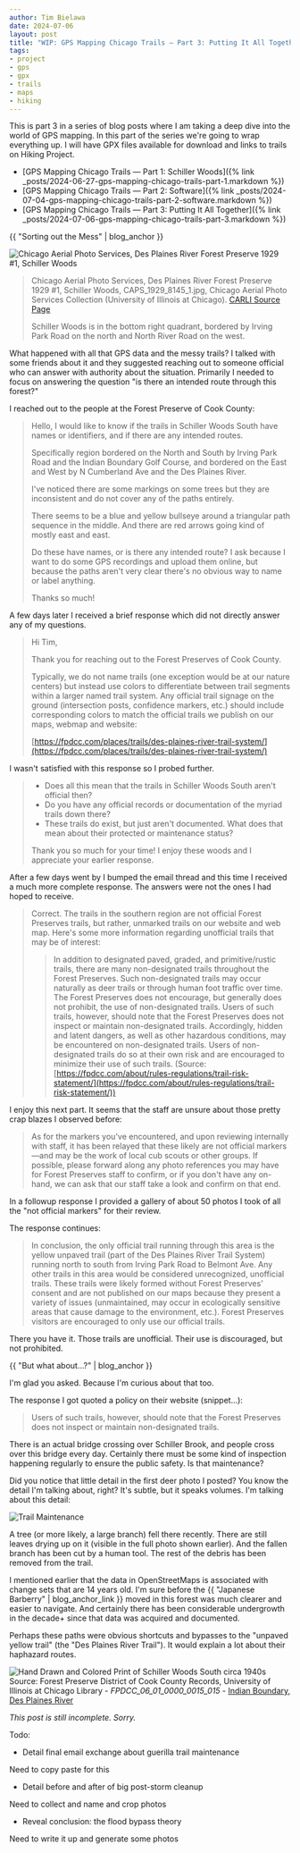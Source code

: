 ```yaml
---
author: Tim Bielawa
date: 2024-07-06
layout: post
title: "WIP: GPS Mapping Chicago Trails — Part 3: Putting It All Together"
tags:
- project
- gps
- gpx
- trails
- maps
- hiking
---
```


This is part 3 in a series of blog posts where I am taking a deep dive into the
world of GPS mapping. In this part of the series we're going to wrap everything
up. I will have GPX files available for download and links to trails on Hiking
Project.

* [GPS Mapping Chicago Trails — Part 1: Schiller Woods]({% link _posts/2024-06-27-gps-mapping-chicago-trails-part-1.markdown %})
* [GPS Mapping Chicago Trails — Part 2: Software]({% link _posts/2024-07-04-gps-mapping-chicago-trails-part-2-software.markdown %})
* [GPS Mapping Chicago Trails — Part 3: Putting It All Together]({% link _posts/2024-07-06-gps-mapping-chicago-trails-part-3.markdown %})

{{ "Sorting out the Mess" | blog_anchor }}

![Chicago Aerial Photo Services, Des Plaines River Forest Preserve 1929 #1,
Schiller Woods](/assets/images/CAPS_1929_8145_1-cropped.png "Chicago Aerial Photo Services, Des Plaines River Forest Preserve 1929 #1, Schiller Woods")

> Chicago Aerial Photo Services, Des Plaines River Forest Preserve 1929 #1,
Schiller Woods, CAPS_1929_8145_1.jpg, Chicago Aerial Photo Services Collection
(University of Illinois at Chicago). [CARLI Source
Page](https://collections.carli.illinois.edu/digital/collection/uic_caps/id/3/rec/1)
>
> Schiller Woods is in the bottom right quadrant, bordered by Irving Park Road
> on the north and North River Road on the west.


What happened with all that GPS data and the messy trails? I talked with some
friends about it and they suggested reaching out to someone official who can
answer with authority about the situation. Primarily I needed to focus on
answering the question "is there an intended route through this forest?"


I reached out to the people at the Forest Preserve of Cook County:

>  Hello, I would like to know if the trails in Schiller Woods South have names
>  or identifiers, and if there are any intended routes.
>
> Specifically region bordered on the North and South by Irving Park Road and
> the Indian Boundary Golf Course, and bordered on the East and West by N
> Cumberland Ave and the Des Plaines River.
>
> I've noticed there are some markings on some trees but they are inconsistent
> and do not cover any of the paths entirely.
>
> There seems to be a blue and yellow bullseye around a triangular path sequence
> in the middle. And there are red arrows going kind of mostly east and east.
>
> Do these have names, or is there any intended route? I ask because I want to
> do some GPS recordings and upload them online, but because the paths aren't
> very clear there's no obvious way to name or label anything.
>
> Thanks so much!

A few days later I received a brief response which did not directly answer any
of my questions.

>  Hi Tim,
>
> Thank you for reaching out to the Forest Preserves of Cook County.
>
> Typically, we do not name trails (one exception would be at our nature
> centers) but instead use colors to differentiate between trail segments within
> a larger named trail system. Any official trail signage on the ground
> (intersection posts, confidence markers, etc.) should include corresponding
> colors to match the official trails we publish on our maps, webmap and
> website:
>
> [https://fpdcc.com/places/trails/des-plaines-river-trail-system/](https://fpdcc.com/places/trails/des-plaines-river-trail-system/)

I wasn't satisfied with this response so I probed further.

> * Does all this mean that the trails in Schiller Woods South aren't official then?
> * Do you have any official records or documentation of the myriad trails down there?
> * These trails do exist, but just aren't documented. What does that mean about their protected or maintenance status?
>
> Thank you so much for your time! I enjoy these woods and I appreciate your earlier response.

After a few days went by I bumped the email thread and this time I received a
much more complete response. The answers were not the ones I had hoped to
receive.

> Correct. The trails in the southern region are not official Forest Preserves
> trails, but rather, unmarked trails on our website and web map. Here's some
> more information regarding unofficial trails that may be of interest:
> 
> > In addition to designated paved, graded, and primitive/rustic trails, there
> > are many non-designated trails throughout the Forest Preserves. Such
> > non-designated trails may occur naturally as deer trails or through human
> > foot traffic over time. The Forest Preserves does not encourage, but
> > generally does not prohibit, the use of non-designated trails. Users of such
> > trails, however, should note that the Forest Preserves does not inspect or
> > maintain non-designated trails. Accordingly, hidden and latent dangers, as
> > well as other hazardous conditions, may be encountered on non-designated
> > trails. Users of non-designated trails do so at their own risk and are
> > encouraged to minimize their use of such trails. (Source:
> > [https://fpdcc.com/about/rules-regulations/trail-risk-statement/](https://fpdcc.com/about/rules-regulations/trail-risk-statement/))

I enjoy this next part. It seems that the staff are unsure about those pretty
crap blazes I observed before:

> As for the markers you've encountered, and upon reviewing internally with
> staff, it has been relayed that these likely are not official markers—and may
> be the work of local cub scouts or other groups. If possible, please forward
> along any photo references you may have for Forest Preserves staff to confirm,
> or if you don't have any on-hand, we can ask that our staff take a look and
> confirm on that end.

In a followup response I provided a gallery of about 50 photos I took of all the
"not official markers" for their review.

The response continues:

> In conclusion, the only official trail running through this area is the yellow
> unpaved trail (part of the Des Plaines River Trail System) running north to
> south from Irving Park Road to Belmont Ave. Any other trails in this area
> would be considered unrecognized, unofficial trails.  These trails were likely
> formed without Forest Preserves’ consent and are not published on our maps
> because they present a variety of issues (unmaintained, may occur in
> ecologically sensitive areas that cause damage to the environment, etc.).
> Forest Preserves visitors are encouraged to only use our official trails.

There you have it. Those trails are unofficial. Their use is discouraged, but
not prohibited.

{{ "But what about...?" | blog_anchor }}

I'm glad you asked. Because I'm curious about that too.

The response I got quoted a policy on their website (snippet...):

> Users of such trails, however, should note that the Forest Preserves does not
> inspect or maintain non-designated trails.

There is an actual bridge crossing over Schiller Brook, and people cross over
this bridge every day. Certainly there must be some kind of inspection happening
regularly to ensure the public safety. Is that maintenance?

Did you notice that little detail in the first deer photo I posted? You know the
detail I'm talking about, right? It's subtle, but it speaks volumes. I'm talking
about this detail:

![Trail Maintenance](/assets/images/sws-oh-dear-small-detail.jpg "Trail Maintenance")

A tree (or more likely, a large branch) fell there recently. There are still
leaves drying up on it (visible in the full photo shown earlier). And the fallen
branch has been cut by a human tool. The rest of the debris has been removed
from the trail.

I mentioned earlier that the data in OpenStreetMaps is associated with change
sets that are 14 years old. I'm sure before the {{ "Japanese Barberry" |
blog_anchor_link }} moved in this forest was much clearer and easier to
navigate. And certainly there has been considerable undergrowth in the decade+
since that data was acquired and documented.

Perhaps these paths were obvious shortcuts and bypasses to the
"unpaved yellow trail" (the "Des Plaines River Trail"). It would
explain a lot about their haphazard routes.


![Hand Drawn and Colored Print of Schiller Woods South circa
1940s](/assets/images/indian-boundary-div-sheet-18.jpg "Hand Drawn and Colored Print
of Schiller Woods South circa 1940s")
Source: Forest Preserve District of Cook County Records, University of Illinois at Chicago Library - *FPDCC_06_01_0000_0015_015* - [Indian Boundary, Des Plaines River](https://explore.chicagocollections.org/image/uic/65/2s13/)

*This post is still incomplete. Sorry.*

Todo:

* Detail final email exchange about guerilla trail maintenance

Need to copy paste for this

* Detail before and after of big post-storm cleanup

Need to collect and name and crop photos

* Reveal conclusion: the flood bypass theory

Need to write it up and generate some photos
